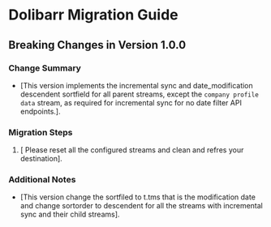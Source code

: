 # Dolibarr Migration Guide

## Breaking Changes in Version 1.0.0

### Change Summary
- [This version implements the incremental sync and date_modification descendent sortfield for all parent streams, except the `company profile data` stream, as required for incremental sync for no date filter API endpoints.].

### Migration Steps
1. [ Please reset all the configured streams and clean and refres your destination].

### Additional Notes
- [This version change the sortfiled to t.tms that is the modification date and change sortorder to descendent for all the streams with incremental sync and their child streams].
